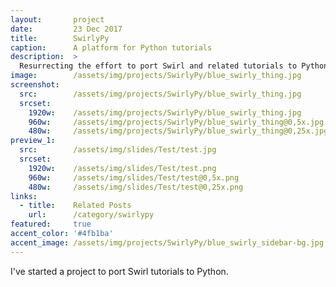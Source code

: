 ```yaml
---
layout:       project
date:         23 Dec 2017
title:        SwirlyPy
caption:      A platform for Python tutorials
description:  >
  Resurrecting the effort to port Swirl and related tutorials to Python.
image:        /assets/img/projects/SwirlyPy/blue_swirly_thing.jpg
screenshot:
  src:        /assets/img/projects/SwirlyPy/blue_swirly_thing.jpg
  srcset:
    1920w:    /assets/img/projects/SwirlyPy/blue_swirly_thing.jpg
    960w:     /assets/img/projects/SwirlyPy/blue_swirly_thing@0,5x.jpg
    480w:     /assets/img/projects/SwirlyPy/blue_swirly_thing@0,25x.jpg
preview_1:
  src:        /assets/img/slides/Test/test.jpg
  srcset:
    1920w:    /assets/img/slides/Test/test.png
    960w:     /assets/img/slides/Test/test@0,5x.png
    480w:     /assets/img/slides/Test/test@0,25x.png
links:
  - title:    Related Posts
    url:      /category/swirlypy
featured:     true
accent_color: '#4fb1ba'
accent_image: /assets/img/projects/SwirlyPy/blue_swirly_sidebar-bg.jpg
---
```



I've started a project to port Swirl tutorials to Python.


